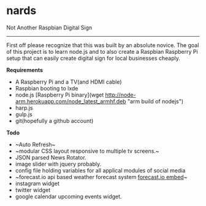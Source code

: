 nards
=====

Not Another Raspbian Digital Sign

------
First off please recognize that this was built by an absolute novice.  The goal of this project is to learn node.js and to also create a Raspbian Raspberry Pi setup that can easily create digital sign for local businesses cheaply.

**Requirements**
* A Raspberry Pi and a TV(and HDMI cable)
* Raspbian booting to lxde
* node.js [Raspberry Pi binary](wget http://node-arm.herokuapp.com/node_latest_armhf.deb "arm build of nodejs")
* harp.js
* gulp.js
* git(hopefully a github account)

**Todo**
* ~Auto Refresh~
* ~modular CSS layout responsive to multiple tv screens.~
* JSON parsed News Rotator.
* image slider with jquery probably.
* config file holding variables for all applical modules of social media
* ~forecast.io api based weather forecast system [forecast.io embed](http://blog.forecast.io/forecast-embeds/ "forecast io embed")~
* instagram widget
* twitter widget
* google calendar upcoming events widget.


